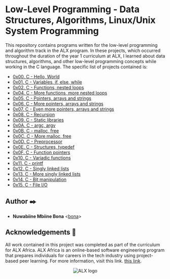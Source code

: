 # Low-Level Programming - Data Structures, Algorithms, Linux/Unix System Programming
This repository contains programs written for the low-level programming and algorithm track in the ALX program. 
In these projects, which occurred throughout the duration of the year 1 curriculum at ALX, 
I learned about data structures, algorithms, and other low-level programming concepts while working in the C language. 
The specific list of projects contained is:

* [0x00. C - Hello, World](./0x00-hello_world)
* [0x01. C - Variables, if, else, while](./0x01-variables_if_else_while)
* [0x02. C - Functions, nested loops](./0x02-functions_nested_loops)
* [0x04. C - More functions, more nested loops](./0x04-more_functions_nested_loops)
* [0x05. C - Pointers, arrays and strings](./0x05-pointers_arrays_strings)
* [0x06. C - More pointers, arrays and strings](./0x06-pointers_arrays_strings)
* [0x07. C - Even more pointers, arrays and strings](./0x07-pointers_arrays_strings)
* [0x08. C - Recursion](./0x08-recursion)
* [0x09. C - Static libraries](./0x09-static_libraries)
* [0x0A. C - argc, argv](./0x0A-argc_argv)
* [0x0B. C - malloc, free](./0x0B-malloc_free)
* [0x0C. C - More malloc, free](./0x0C-more_malloc_free)
* [0x0D. C - Preprocessor](./0x0D-preprocessor)
* [0x0E. C - Structures, typedef](./0x0E-structures_typedef)
* [0x0F. C - Function pointers](./0x0F-function_pointers)
* [0x10. C - Variadic functions](./0x10-variadic_functions)
* [0x11. C - printf](https://github.com/bona96/printf)
* [0x12. C - Singly linked lists](./0x12-singly_linked_lists)
* [0x13. C - More singly linked lists](./0x13-more_singly_linked_lists)
* [0x14. C - Bit manipulation](./0x14-bit_manipulation)
* [0x15. C - File I/O](./0x15-file_io)

## Author :black_nib:

* __Nuwabiine Mbiine Bona__ <[bona](https://github.com/Bona96)>

## Acknowledgements :pray:

All work contained in this project was completed as part of the curriculum for ALX Africa. 
ALX Africa is an online-based software engineering program that prepares individuals 
for careers in the tech industry using project-based peer learning. For more information, visit this link.
[this link](https://www.alxafrica.com/).

<p align="center">
  <img
    src="https://www.alxafrica.com/wp-content/uploads/2022/12/logo-white.svg"
    alt="ALX logo">
</p>
